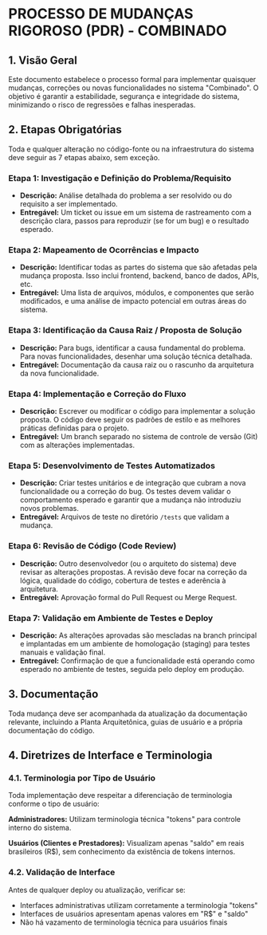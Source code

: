 # PROCESSO DE MUDANÇAS RIGOROSO (PDR) - COMBINADO

## 1. Visão Geral

Este documento estabelece o processo formal para implementar quaisquer mudanças, correções ou novas funcionalidades no sistema "Combinado". O objetivo é garantir a estabilidade, segurança e integridade do sistema, minimizando o risco de regressões e falhas inesperadas.

## 2. Etapas Obrigatórias

Toda e qualquer alteração no código-fonte ou na infraestrutura do sistema deve seguir as 7 etapas abaixo, sem exceção.

### Etapa 1: Investigação e Definição do Problema/Requisito
- **Descrição:** Análise detalhada do problema a ser resolvido ou do requisito a ser implementado.
- **Entregável:** Um ticket ou issue em um sistema de rastreamento com a descrição clara, passos para reproduzir (se for um bug) e o resultado esperado.

### Etapa 2: Mapeamento de Ocorrências e Impacto
- **Descrição:** Identificar todas as partes do sistema que são afetadas pela mudança proposta. Isso inclui frontend, backend, banco de dados, APIs, etc.
- **Entregável:** Uma lista de arquivos, módulos, e componentes que serão modificados, e uma análise de impacto potencial em outras áreas do sistema.

### Etapa 3: Identificação da Causa Raiz / Proposta de Solução
- **Descrição:** Para bugs, identificar a causa fundamental do problema. Para novas funcionalidades, desenhar uma solução técnica detalhada.
- **Entregável:** Documentação da causa raiz ou o rascunho da arquitetura da nova funcionalidade.

### Etapa 4: Implementação e Correção do Fluxo
- **Descrição:** Escrever ou modificar o código para implementar a solução proposta. O código deve seguir os padrões de estilo e as melhores práticas definidas para o projeto.
- **Entregável:** Um branch separado no sistema de controle de versão (Git) com as alterações implementadas.

### Etapa 5: Desenvolvimento de Testes Automatizados
- **Descrição:** Criar testes unitários e de integração que cubram a nova funcionalidade ou a correção do bug. Os testes devem validar o comportamento esperado e garantir que a mudança não introduziu novos problemas.
- **Entregável:** Arquivos de teste no diretório `/tests` que validam a mudança.

### Etapa 6: Revisão de Código (Code Review)
- **Descrição:** Outro desenvolvedor (ou o arquiteto do sistema) deve revisar as alterações propostas. A revisão deve focar na correção da lógica, qualidade do código, cobertura de testes e aderência à arquitetura.
- **Entregável:** Aprovação formal do Pull Request ou Merge Request.

### Etapa 7: Validação em Ambiente de Testes e Deploy
- **Descrição:** As alterações aprovadas são mescladas na branch principal e implantadas em um ambiente de homologação (staging) para testes manuais e validação final.
- **Entregável:** Confirmação de que a funcionalidade está operando como esperado no ambiente de testes, seguida pelo deploy em produção.

## 3. Documentação

Toda mudança deve ser acompanhada da atualização da documentação relevante, incluindo a Planta Arquitetônica, guias de usuário e a própria documentação do código.


## 4. Diretrizes de Interface e Terminologia

### 4.1. Terminologia por Tipo de Usuário

Toda implementação deve respeitar a diferenciação de terminologia conforme o tipo de usuário:

**Administradores:** Utilizam terminologia técnica "tokens" para controle interno do sistema.

**Usuários (Clientes e Prestadores):** Visualizam apenas "saldo" em reais brasileiros (R$), sem conhecimento da existência de tokens internos.

### 4.2. Validação de Interface

Antes de qualquer deploy ou atualização, verificar se:
- Interfaces administrativas utilizam corretamente a terminologia "tokens"
- Interfaces de usuários apresentam apenas valores em "R$" e "saldo"
- Não há vazamento de terminologia técnica para usuários finais
